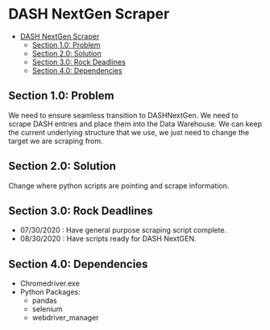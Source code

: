 # DASH NextGen Scraper

- [DASH NextGen Scraper](#dash-nextgen-scraper)
  - [Section 1.0: Problem](#section-10-problem)
  - [Section 2.0: Solution](#section-20-solution)
  - [Section 3.0: Rock Deadlines](#section-30-rock-deadlines)
  - [Section 4.0: Dependencies](#section-40-dependencies)

## Section 1.0: Problem

We need to ensure seamless transition to DASHNextGen. We need to scrape DASH entries and place them into the Data Warehouse. We can keep the current underlying structure that we use, we just need to change the target we are scraping from.

## Section 2.0: Solution

Change where python scripts are pointing and scrape information.

## Section 3.0: Rock Deadlines

- 07/30/2020 : Have general purpose scraping script complete.
- 08/30/2020 : Have scripts ready for DASH NextGEN.

## Section 4.0: Dependencies

- Chromedriver.exe
- Python Packages:
  - pandas
  - selenium
  - webdriver_manager
